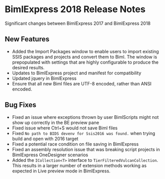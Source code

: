 # BimlExpress 2018 Release Notes

Significant changes between BimlExpress 2017 and BimlExpress 2018

## New Features

* Added the Import Packages window to enable users to import existing SSIS packages and projects and convert them to Biml.
    The window is prepopulated with settings that are highly configurable to produce the desired results.
* Updates to BimlExpress project and manifest for compatibility
* Updated jquery in BimlExpress
* Ensure that all new Biml files are UTF-8 encoded, rather than ANSI encoded.

## Bug Fixes

* Fixed an issue where exceptions thrown by user BimlScripts might not show up correctly in the BE preview pane
* Fixed issue where Ctrl+S would not save Biml files
* Fixed `No path to BIDS devenv for Ssis2016 was found.` when trying build and open with 2016 target
* Fixed a potential race condition on file saving in BimlExpress
* Fixed an assembly resolution issue that was breaking script projects in BimlExpress OneDesigner scenarios
* Added the `ICollection<T>` interface to `TierFilteredVulcanCollection`. This results in a larger number of extension methods working as expected in Live preview mode in BimlExpress.
